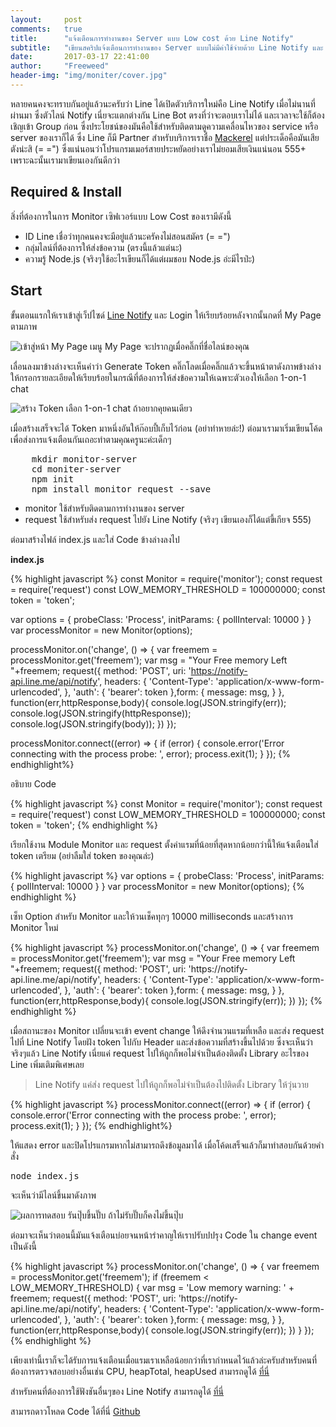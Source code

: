 ```yaml
---
layout:     post
comments:   true
title:      "แจ้งเตือนการทำงานของ Server แบบ Low cost ด้วย Line Notify"
subtitle:   "เขียนสคริปแจ้งเตือนการทำงานของ Server แบบไม่มีค่าใช้จ่ายด้วย Line Notify และ Node.js"
date:       2017-03-17 22:41:00
author:     "Freeweed"
header-img: "img/moniter/cover.jpg"
---
```

<p>หลายคนคงจะทราบกันอยู่แล้วนะครับว่า Line ได้เปิดตัวบริการใหม่คือ Line Notify เมื่อไม่นานที่ผ่านมา
ซึ่งตัวไลน์ Notify เนี่ยจะแตกต่างกัน Line Bot ตรงที่ว่าจะตอบเราไม่ได้ และเวลาจะใช้ก็ต้องเชิญเข้า Group ก่อน
ซึ่งประโยชน์ของมันคือใช้สำหรับติดตามดูความเคลื่อนไหวของ service หรือ server ของเราก็ได้ ซึ่ง Line ก็มี Partner สำหรับบริการเราชื่อ <a href="https://mackerel.io/" target="_blank">Mackerel</a> แต่ประเด็อคือมันเสียตังน่ะสิ (= =") ซึ่งแน่นอนว่าโปรแกรมเมอร์สายประหยัดอย่างเราไม่ยอมเสียเงินแน่นอน 555+ เพราะฉะนั้นเรามาเขียนเองกันดีกว่า</p>

<h2 class="section-heading">Required & Install</h2>
<p>สิ่งที่ต้องการในการ Monitor เซิฟเวอร์แบบ Low Cost ของเรามีดังนี้</p>
<ul>
    <li>ID Line เชื่อว่าทุกคนคงจะมีอยู่แล้วนะครัคงไม่สอนสมัคร (= =")</li>
    <li>กลุ่มไลน์ที่ต้องการให้ส่งข้อความ (ตรงนี้แล้วแต่นะ)</li>
    <li>ความรู้ Node.js (จริงๆใช้อะไรเขียนก็ได้แต่ผมชอบ Node.js อ่ะมีไรป่ะ)</li>
</ul>

<h2 class="section-heading">Start</h2>
<p>ขั้นตอนแรกให้เราเข้าสู่เว็ปไซด์ <a href="https://notify-bot.line.me/en/" target="_blank">Line Notify</a> และ Login ให้เรียบร้อยหลังจากนั้นกดที่ My Page ตามภาพ</p>
<img src="{{ site.baseurl }}/img/moniter/img01.png" alt="เข้าสู่หน้า My Page">
<span class="caption text-muted">เมนู My Page จะปรากฏเมื่อคลิ๊กที่ชื่อไลน์ของคุณ</span>
<p>เลื่อนลงมาข้างล่างจะเห็นคำว่า Generate Token คลิ๊กโลดเมื่อคลิ๊กแล้วจะขึ้นหน้าตาดังภาพข้างล่างให้กรอกรายละเอียดให้เรียบร้อยในกรณีที่ต้องการให้ส่งข้อความให้เฉพาะตัวเองให้เลือก 1-on-1 chat</p>
<img src="{{ site.baseurl }}/img/moniter/img02.png" alt="สร้าง Token">
<span class="caption text-muted">เลือก 1-on-1 chat ถ้าอยากคุยคนเดียว</span>
<p>เมื่อสร้างเสร็จจะได้ Token มาหนึ่งอันให้ก๊อบปี้เก็บไว้ก่อน (อย่าทำหายล่ะ!) ต่อมาเรามาเริ่มเขียนโค้ดเพื่อส่งการแจ้งเตือนกันเถอะทำตามคุณครูนะค่ะเด็กๆ</p>
<pre>
    mkdir monitor-server
    cd moniter-server
    npm init
    npm install monitor request --save
</pre>
<ul>
    <li>monitor ใช้สำหรับติดตามการทำงานของ server</li>
    <li>request ใช้สำหรับส่ง request ไปยัง Line Notify (จริงๆ เขียนเองก็ได้แต่ขี้เกียจ 555)</li>
</ul>
<p>ต่อมาสร้างไฟล์ index.js และใส่ Code ข้างล่างลงไป</p>
<p><b>index.js</b></p>
{% highlight javascript %}
const Monitor = require('monitor');
const request = require('request')
const LOW_MEMORY_THRESHOLD = 100000000;
const token = 'token';

var options = {
  probeClass: 'Process',
  initParams: {
    pollInterval: 10000
  }
}
var processMonitor = new Monitor(options);

processMonitor.on('change', () => {
  var freemem = processMonitor.get('freemem');
  var msg = "Your Free memory Left "+freemem;
  request({
     method: 'POST',
     uri: 'https://notify-api.line.me/api/notify',
     headers: {
       'Content-Type': 'application/x-www-form-urlencoded',
  },
     'auth': {
       'bearer': token
  },form: {
       message: msg,
    }
  }, function(err,httpResponse,body){
     console.log(JSON.stringify(err));
     console.log(JSON.stringify(httpResponse));
     console.log(JSON.stringify(body));
  })
});

processMonitor.connect((error) => {
  if (error) {
    console.error('Error connecting with the process probe: ', error);
    process.exit(1);
  }
});
{% endhighlight%} 
<p>อธิบาย Code</p>
{% highlight javascript %}
const Monitor = require('monitor');
const request = require('request')
const LOW_MEMORY_THRESHOLD = 100000000;
const token = 'token';
{% endhighlight %}
<p>เรียกใช้งาน Module Monitor และ request ตั้งค่าแรมที่น้อยที่สุดหากน้อยกว่านี้ให้แจ้งเตือนใส่ token เตรียม (อย่าลืมใส่ token ของคุณล่ะ)</p>
{% highlight javascript %}
var options = {
  probeClass: 'Process',
  initParams: {
    pollInterval: 10000
  }
}
var processMonitor = new Monitor(options);
{% endhighlight %}
<p>เซ็ท Option สำหรับ Monitor และให้วนเช็คทุกๆ 10000 milliseconds และสร้างการ Monitor ใหม่</p>
{% highlight javascript %}
processMonitor.on('change', () => {
  var freemem = processMonitor.get('freemem');
  var msg = "Your Free memory Left "+freemem;
  request({
     method: 'POST',
     uri: 'https://notify-api.line.me/api/notify',
     headers: {
       'Content-Type': 'application/x-www-form-urlencoded',
  },
     'auth': {
       'bearer': token
  },form: {
       message: msg,
    }
  }, function(err,httpResponse,body){
     console.log(JSON.stringify(err));
  })
});
{% endhighlight %}
<p>เมื่อสถานะของ Monitor เปลี่ยนจะเข้า event change ให้ดึงจำนวนแรมที่เหลือ และส่ง request ไปที่ Line Notify โดยฝัง token ไปกับ  Header และส่งข้อความที่สร้างขึ้นไปด้วย ซึ่งจะเห็นว่าจริงๆแล้ว Line Notify เนี่ยแค่ request ไปให้ถูกก็พอไม่จำเป็นต้องติดตั้ง Library อะไรของ Line เพิ่มเติมพิเศษเลย</p>
<blockquote>Line Notify แค่ส่ง request ไปให้ถูกก็พอไม่จำเป็นต้องไปติดตั้ง Library ให้วุ่นวาย</blockquote>
{% highlight javascript %}
processMonitor.connect((error) => {
  if (error) {
    console.error('Error connecting with the process probe: ', error);
    process.exit(1);
  }
});
{% endhighlight%} 
<p>ให้แสดง error และปิดโปรแกรมหากไม่สามารถดึงข้อมูลมาได้ เมื่อโค้ดเสร็จแล้วก็มาทำสอบกันด้วยคำสั่ง</p>
<pre>node index.js</pre>
<p>จะเห็นว่ามีไลน์ขึ้นมาดังภาพ</p>
<img src="{{ site.baseurl }}/img/moniter/img03.png" alt="ผลการทดสอบ">
<span class="caption text-muted">รันปุ๊บขึ้นปั๊บ ถ้าไม่รับปั๊บก็คงไม่ขึ้นปุ๊บ</span>
<p>ต่อมาจะเห็นว่าตอนนี้มันแจ้งเตือนบ่อยจนหน้ารำคาญให้เราปรับปปรุง Code ใน change event เป็นดังนี้</p>
{% highlight javascript %}
processMonitor.on('change', () => {
  var freemem = processMonitor.get('freemem');
  if (freemem < LOW_MEMORY_THRESHOLD) {
    var msg = 'Low memory warning: ' + freemem;
    request({
         method: 'POST',
         uri: 'https://notify-api.line.me/api/notify',
         headers: {
           'Content-Type': 'application/x-www-form-urlencoded',
         },
         'auth': {
           'bearer': token
         },form: {
           message: msg,
         }
    }, function(err,httpResponse,body){
         console.log(JSON.stringify(err));
    })
}
});
{% endhighlight %}
<p>เพียงเท่านี้เราก็จะได้รับการแจ้งเตือนเมื่อแรมเราเหลือน้อยกว่าที่เรากำหนดไว้แล้วล่ะครับสำหรับคนที่ต้องการตรวจสอบอย่างอื่นเช่น CPU, heapTotal, heapUsed สามารถดูได้ <a href="http://lorenwest.github.io/node-monitor/doc/classes/ProcessProbe.html" target="_blank">ที่นี่</a></p>
<p>สำหรับคนที่ต้องการใช้ฟังชันอื่นๆของ Line Notify สามารถดูได้ <a href="https://notify-bot.line.me/doc/en/" target="_blank">ที่นี่</a></p>
<p>สามารถดาวโหลด Code ได้ที่นี่ <a href="https://github.com/noob-studio/monitor-server" target="_blank">Github</a></p>